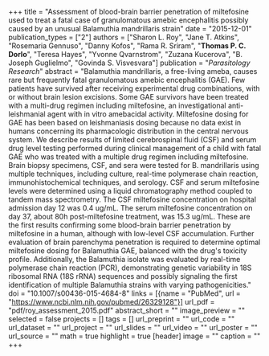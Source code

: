 +++
title = "Assessment of blood-brain barrier penetration of miltefosine used to treat a fatal case of granulomatous amebic encephalitis possibly caused by an unusual Balamuthia mandrillaris strain"
date = "2015-12-01"
publication_types = ["2"]
authors = ["Sharon L. Roy", "Jane T. Atkins", "Rosemaria Gennuso", "Danny Kofos", "Rama R. Sriram", "**Thomas P. C. Dorlo**", "Teresa Hayes", "Yvonne Qvarnstrom", "Zuzana Kucerova", "B. Joseph Guglielmo", "Govinda S. Visvesvara"]
publication = "_Parasitology Research_"
abstract = "Balamuthia mandrillaris, a free-living ameba, causes rare but frequently fatal granulomatous amebic encephalitis (GAE). Few patients have survived after receiving experimental drug combinations, with or without brain lesion excisions. Some GAE survivors have been treated with a multi-drug regimen including miltefosine, an investigational anti-leishmanial agent with in vitro amebacidal activity. Miltefosine dosing for GAE has been based on leishmaniasis dosing because no data exist in humans concerning its pharmacologic distribution in the central nervous system. We describe results of limited cerebrospinal fluid (CSF) and serum drug level testing performed during clinical management of a child with fatal GAE who was treated with a multiple drug regimen including miltefosine. Brain biopsy specimens, CSF, and sera were tested for B. mandrillaris using multiple techniques, including culture, real-time polymerase chain reaction, immunohistochemical techniques, and serology. CSF and serum miltefosine levels were determined using a liquid chromatography method coupled to tandem mass spectrometry. The CSF miltefosine concentration on hospital admission day 12 was 0.4 ug/mL. The serum miltefosine concentration on day 37, about 80h post-miltefosine treatment, was 15.3 ug/mL. These are the first results confirming some blood-brain barrier penetration by miltefosine in a human, although with low-level CSF accumulation. Further evaluation of brain parenchyma penetration is required to determine optimal miltefosine dosing for Balamuthia GAE, balanced with the drug's toxicity profile. Additionally, the Balamuthia isolate was evaluated by real-time polymerase chain reaction (PCR), demonstrating genetic variability in 18S ribosomal RNA (18S rRNA) sequences and possibly signaling the first identification of multiple Balamuthia strains with varying pathogenicities."
doi = "10.1007/s00436-015-4684-8"
links = [{name = "PubMed", url = "https://www.ncbi.nlm.nih.gov/pubmed/26329128"}]
url_pdf = "pdf/roy_assessment_2015.pdf"
abstract_short = ""
image_preview = ""
selected = false
projects = []
tags = []
url_preprint = ""
url_code = ""
url_dataset = ""
url_project = ""
url_slides = ""
url_video = ""
url_poster = ""
url_source = ""
math = true
highlight = true
[header]
image = ""
caption = ""
+++
